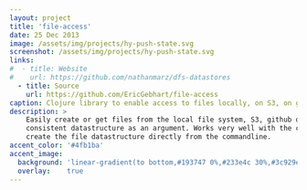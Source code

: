 ```yaml
---
layout: project
title: 'file-access'
date: 25 Dec 2013
image: /assets/img/projects/hy-push-state.svg
screenshot: /assets/img/projects/hy-push-state.svg
links:
#  - title: Website
#    url: https://github.com/nathanmarz/dfs-datastores
  - title: Source
    url: https://github.com/EricGebhart/file-access
caption: Clojure library to enable access to files locally, on S3, on github, or through sftp.
description: >
    Easily create or get files from the local file system, S3, github or through sftp with the same
    consistent datastructure as an argument. Works very well with the clj-cli-ext library which can
    create the file datastructure directly from the commandline.
accent_color: '#4fb1ba'
accent_image:
  background: 'linear-gradient(to bottom,#193747 0%,#233e4c 30%,#3c929e 50%,#d5d5d4 70%,#cdccc8 100%)'
  overlay:    true
---
```

